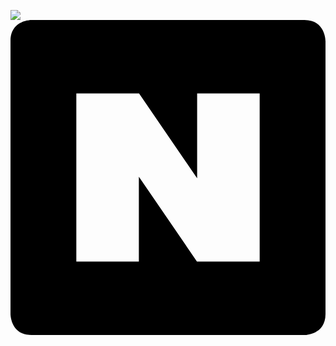 <a href="https://blog.naver.com/tkddjsdl33" target="_blank"><img src="https://img.shields.io/badge/뱃지레이블-배경색?style=뱃지모양&logo=로고&logoColor=#03C75A"/></a>
<svg role="img" viewBox="0 0 24 24" xmlns="http://www.w3.org/2000/svg"><title>Naver</title><path d="M1.6 0S0 0 0 1.6v20.8S0 24 1.6 24h20.8s1.6 0 1.6-1.6V1.6S24 0 22.4 0zm3.415 5.6h4.78l4.425 6.458V5.6h4.765v12.8h-4.78L9.78 11.943V18.4H5.015Z"/></svg>
